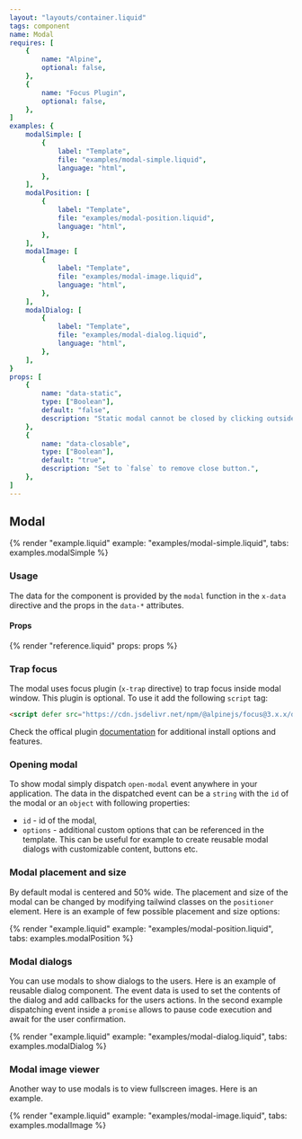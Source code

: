 ```yaml
---
layout: "layouts/container.liquid"
tags: component
name: Modal
requires: [
    {
        name: "Alpine",
        optional: false,
    },
    {
        name: "Focus Plugin",
        optional: false,
    },
]
examples: {
    modalSimple: [
        {
            label: "Template",
            file: "examples/modal-simple.liquid",
            language: "html",
        },
    ],
    modalPosition: [
        {
            label: "Template",
            file: "examples/modal-position.liquid",
            language: "html",
        },
    ],
    modalImage: [
        {
            label: "Template",
            file: "examples/modal-image.liquid",
            language: "html",
        },
    ],
    modalDialog: [
        {
            label: "Template",
            file: "examples/modal-dialog.liquid",
            language: "html",
        },
    ],
}
props: [
    {
        name: "data-static",
        type: ["Boolean"],
        default: "false",
        description: "Static modal cannot be closed by clicking outside of it.",
    },
    {
        name: "data-closable",
        type: ["Boolean"],
        default: "true",
        description: "Set to `false` to remove close button.",
    },
]
---
```

## Modal

{% render "example.liquid" example: "examples/modal-simple.liquid", tabs: examples.modalSimple %}

### Usage

The data for the component is provided by the `modal` function in the `x-data` directive and the props in the `data-*` attributes.

#### Props

{% render "reference.liquid" props: props %}

### Trap focus

The modal uses focus plugin (`x-trap` directive) to trap focus inside modal window. This plugin is optional. To use it add the following `script` tag:

```html
<script defer src="https://cdn.jsdelivr.net/npm/@alpinejs/focus@3.x.x/dist/cdn.min.js"></script>
```

Check the offical plugin [documentation](https://alpinejs.dev/plugins/focus) for additional install options and features.

### Opening modal

To show modal simply dispatch `open-modal` event anywhere in your application. The data in the dispatched event can be a `string` with the `id` of the modal or an `object` with following properties:

- `id` - id of the modal,
- `options` - additional custom options that can be referenced in the template. This can be useful for example to create reusable modal dialogs with customizable content, buttons etc.

### Modal placement and size

By default modal is centered and 50% wide. The placement and size of the modal can be changed by modifying tailwind classes on the `positioner` element. Here is an example of few possible placement and size options:

{% render "example.liquid" example: "examples/modal-position.liquid", tabs: examples.modalPosition %}

### Modal dialogs

You can use modals to show dialogs to the users. Here is an example of reusable dialog component. The event data is used to set the contents of the dialog and add callbacks for the users actions. In the second example dispatching event inside a `promise` allows to pause code execution and await for the user confirmation.

{% render "example.liquid" example: "examples/modal-dialog.liquid", tabs: examples.modalDialog %}

### Modal image viewer

Another way to use modals is to view fullscreen images. Here is an example.

{% render "example.liquid" example: "examples/modal-image.liquid", tabs: examples.modalImage %}
